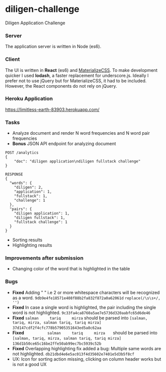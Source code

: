 # diligen-challenge
Diligen Application Challenge

### Server
The application server is written in Node (es6).

### Client
The UI is written in **React** (es6) and [MaterializeCSS](http://materializecss.com/). To make development quicker I used **lodash**, a faster replacement for underscore.js. Ideally I prefer not to use jQuery but for MaterializeCSS, it had to be included. However, the React components do not rely on jQuery.

### Heroku Application
https://limitless-earth-83903.herokuapp.com/

### Tasks
- Analyze document and render N word frequencies and N word pair frequencies
- **Bonus** JSON API endpoint for analyzing document
```
POST /analytics
{
    "doc": "diligen application\ndiligen fullstack challenge"
}

RESPONSE
{
  "words": {
    "diligen": 2,
    "application": 1,
    "fullstack": 1,
    "challenge": 1
  },
  "pairs": {
    "diligen application": 1,
    "diligen fullstack": 1,
    "fullstack challenge": 1
  }
}

```
- Sorting results
- Highlighting results

### Improvements after submission
- Changing color of the word that is highlighted in the table

### Bugs
- **Fixed** Adding "  " i.e 2 or more whitespace characters will be recognized as a word. `9db9e4fe18571e408f88b2fa832f872a0a62061d` `replace(/\s\s+/, '')`
- **Fixed** In case a single word is highlighted, the pair including the single word is not highlighted. `9c33fa4ca8760a5ae7e5736d320aabfc65d6de46`
- **Fixed** `salman     tariq     mirza` should be parsed into `[salman, tariq, mirza, salman tariq, tariq mirza]` `37d147cdf2f4cfc778b57905351643ed5a8c62aa`
- **Fixed** `           salman     tariq     mirza    ` should be parsed into `[salman, tariq, mirza, salman tariq, tariq mirza]` `136d1b50ce65c16be2ffe50ab99ec7bc5939c52b`
- **Fixed** Overlapping highlighting fix added a bug: Multiple same words are not highlighted. `db21dbd4e6e5ac013f4d35602e7401e5d3b5f8cf`
- UX: Icon for sorting action missing, clicking on column header works but is not a good UX
